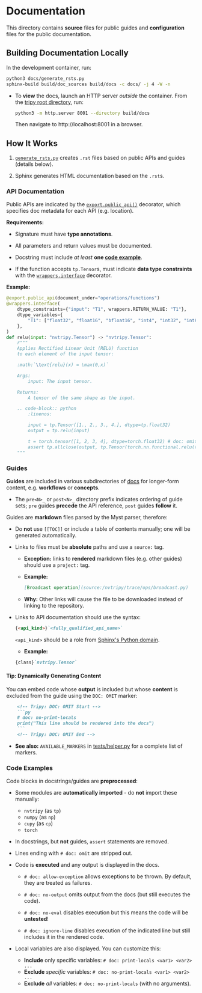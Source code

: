 # Documentation

This directory contains **source** files for public guides and **configuration**
files for the public documentation.


## Building Documentation Locally

In the development container, run:

```bash
python3 docs/generate_rsts.py
sphinx-build build/doc_sources build/docs -c docs/ -j 4 -W -n
```

- To **view** the docs, launch an HTTP server *outside* the container.
    From the [tripy root directory](../), run:

    ```bash
    python3 -m http.server 8001 --directory build/docs
    ```

    Then navigate to http://localhost:8001 in a browser.


## How It Works

1. [`generate_rsts.py`](./generate_rsts.py) creates `.rst` files based on public APIs
    and guides (details below).

2. Sphinx generates HTML documentation based on the `.rst`s.


### API Documentation

Public APIs are indicated by the [`export.public_api()`](../nvtripy/export.py) decorator,
which specifies doc metadata for each API (e.g. location).

**Requirements:**

- Signature must have **type annotations**.

- All parameters and return values must be documented.

- Docstring must include *at least* **one [code example](#code-examples)**.

- If the function accepts `tp.Tensor`s, must indicate **data type constraints**
    with the [`wrappers.interface`](../nvtripy/utils/wrappers.py) decorator.

**Example:**

```py
@export.public_api(document_under="operations/functions")
@wrappers.interface(
    dtype_constraints={"input": "T1", wrappers.RETURN_VALUE: "T1"},
    dtype_variables={
        "T1": ["float32", "float16", "bfloat16", "int4", "int32", "int64", "bool", "int8"],
    },
)
def relu(input: "nvtripy.Tensor") -> "nvtripy.Tensor":
    r"""
    Applies Rectified Linear Unit (RELU) function
    to each element of the input tensor:

    :math:`\text{relu}(x) = \max(0,x)`

    Args:
        input: The input tensor.

    Returns:
        A tensor of the same shape as the input.

    .. code-block:: python
        :linenos:

        input = tp.Tensor([1., 2., 3., 4.], dtype=tp.float32)
        output = tp.relu(input)

        t = torch.tensor([1, 2, 3, 4], dtype=torch.float32) # doc: omit
        assert tp.allclose(output, tp.Tensor(torch.nn.functional.relu(t)))
    """
```


### Guides

**Guides** are included in various subdirectories of [docs](.) for longer-form
content, e.g. **workflows** or **concepts**.

- The `pre<N>_` or `post<N>_` directory prefix indicates ordering of guide sets;
    `pre` guides **precede** the API reference, `post` guides **follow** it.

Guides are **markdown** files parsed by the Myst parser, therefore:

- Do **not** use `[[TOC]]` or include a table of contents manually; one will be generated automatically.

- Links to files must be **absolute** paths and use a `source:` tag.

    - **Exception:** links to **rendered** markdown files (e.g. other guides) should use a `project:` tag.

    - **Example:**

        ```md
        [Broadcast operation](source:/nvtripy/trace/ops/broadcast.py)
        ```

    - **Why:** Other links will cause the file to be downloaded instead of linking to the repository.

- Links to API documentation should use the syntax:

    ```md
    {<api_kind>}`<fully_qualified_api_name>`
    ```

    `<api_kind>` should be a role from
    [Sphinx's Python domain](https://www.sphinx-doc.org/en/master/usage/domains/python.html).

    - **Example:**

    ```md
    {class}`nvtripy.Tensor`
    ```

#### Tip: Dynamically Generating Content

You can embed code whose **output** is included but whose **content** is excluded from the guide
using the `DOC: OMIT` marker:

```md
    <!-- Tripy: DOC: OMIT Start -->
    ```py
    # doc: no-print-locals
    print("This line should be rendered into the docs")
    ```
    <!-- Tripy: DOC: OMIT End -->
```

- **See also:** `AVAILABLE_MARKERS` in [tests/helper.py](../tests/helper.py) for a complete list of markers.


### Code Examples

Code blocks in docstrings/guides are **preprocessed**:

- Some modules are **automatically imported** - do **not** import these manually:
    - `nvtripy` (as `tp`)
    - `numpy` (as `np`)
    - `cupy` (as `cp`)
    - `torch`

- In docstrings, but **not** guides, `assert` statements are removed.

- Lines ending with `# doc: omit` are stripped out.

- Code is **executed** and any output is displayed in the docs.

    - `# doc: allow-exception` allows exceptions to be thrown. By default, they are treated as failures.

    - `# doc: no-output` omits output from the docs (but still executes the code).

    - `# doc: no-eval` disables execution but this means the code will be **untested**!

    - `# doc: ignore-line` disables execution of the indicated line but still includes it in the rendered code.

- Local variables are also displayed. You can customize this:

    - **Include** only specific variables: `# doc: print-locals <var1> <var2> ...`
    - **Exclude** *specific* variables: `# doc: no-print-locals <var1> <var2> ...`
    - **Exclude** *all* variables: `# doc: no-print-locals` (with no arguments).
